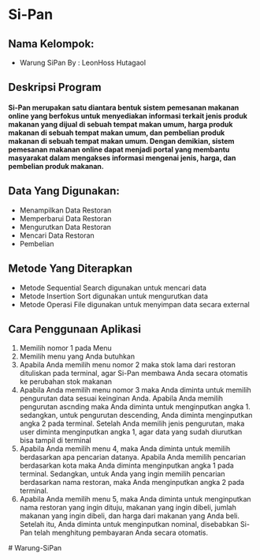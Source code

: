 <h1>Si-Pan</h1>

<h2>Nama Kelompok:</h2>
<ul>

  <li> Warung SiPan By : LeonHoss Hutagaol </li>
</ul>

<h2> Deskripsi Program </h2>
<h4> Si-Pan merupakan satu diantara bentuk sistem pemesanan makanan online yang berfokus untuk menyediakan informasi terkait jenis produk makanan yang dijual di sebuah   tempat makan umum, harga produk makanan di sebuah tempat makan umum, dan pembelian produk makanan di sebuah tempat makan umum. Dengan demikian, sistem pemesanan makanan online dapat menjadi portal yang membantu masyarakat dalam mengakses informasi mengenai jenis, harga, dan pembelian produk makanan.</h4>

<h2> Data Yang Digunakan: </h2>
<ul>
  <li> Menampilkan Data Restoran </li>
  <li> Memperbarui Data Restoran </li>
  <li> Mengurutkan Data Restoran </li>
  <li> Mencari Data Restoran </li>
  <li> Pembelian </li>
</ul>

<h2>Metode Yang Diterapkan</h2>
<ul>
  <li> Metode Sequential Search digunakan untuk mencari data  </li>
  <li> Metode Insertion Sort digunakan untuk mengurutkan data </li>
  <li> Metode Operasi File digunakan untuk menyimpan data secara external </li>
</ul>
 
<h2>Cara Penggunaan Aplikasi</h2>
<ol>
  <li> Memilih nomor 1 pada Menu </li>
  <li> Memilih menu yang Anda butuhkan </li>
  <li> Apabila Anda memilih menu nomor 2 maka stok lama dari restoran dituliskan pada terminal, agar Si-Pan membawa Anda secara otomatis ke perubahan stok makanan </li>
  <li> Apabila Anda memilih menu nomor 3 maka Anda diminta untuk memilih pengurutan data sesuai keinginan Anda. Apabila Anda memilih pengurutan ascnding maka Anda diminta untuk menginputkan angka 1. sedangkan, untuk pengurutan descending, Anda diminta menginputkan angka 2 pada terminal. Setelah Anda memilih jenis pengurutan, maka user diminta menginputkan angka 1, agar data yang sudah diurutkan bisa tampil di terminal </li>
  <li> Apabila Anda memilih menu 4, maka Anda diminta untuk memilih berdasarkan apa pencarian datanya. Apabila Anda memilih pencarian berdasarkan kota maka Anda diminta menginputkan angka 1 pada terminal. Sedangkan, untuk Anda yang ingin memilih pencarian berdasarkan nama restoran, maka Anda menginputkan angka 2 pada terminal. </li>
  <li> Apabila Anda memilih menu 5, maka Anda diminta untuk menginputkan nama restoran yang ingin dituju, makanan yang ingin dibeli, jumlah makanan yang ingin dibeli, dan harga dari makanan yang Anda beli. Setelah itu, Anda diminta untuk menginputkan nominal, disebabkan Si-Pan telah menghitung pembayaran Anda secara otomatis. </li>
</ol>
# Warung-SiPan
